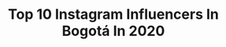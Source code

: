 ---
title: Top 10 Instagram Influencers In Bogotá In 2020
description: >-
  Find top Instagram influencers in Bogotá in 2020. Most popular hashtags: #colombia #colombiatravel #travel #colombiatravellers.
platform: Instagram
profiles:
  - username: "marianamosquera"
    fullname: >-
      Mariana Mosquera
    location: "Colombia"
    followers: 6424
    engagement: 1353
    commentsToLikes: 0.075913
    avatar: "https://scontent-lht6-1.cdninstagram.com/v/t51.2885-19/s320x320/72662136_747052965767741_1166901829313757184_n.jpg?_nc_ht=scontent-lht6-1.cdninstagram.com&_nc_ohc=n3vothOqDboAX8nzbOn&oh=91773ea56d92c4f0d3b3f9c9122deac4&oe=5EBAAB0A"
    verified: false
    hashtags: "#birthdaygirl, #20"
  - username: "davidvisuals_ph"
    fullname: >-
      David Pinilla
    location: "Colombia"
    followers: 33709
    engagement: 979
    commentsToLikes: 0.037038
    avatar: "https://scontent-ams4-1.cdninstagram.com/v/t51.2885-19/s320x320/65034105_306168263671964_7003361277581983744_n.jpg?_nc_ht=scontent-ams4-1.cdninstagram.com&_nc_ohc=yNpibFAJJYcAX-TKQ9l&oh=ac1086b655393743659b535288eafb80&oe=5EB7D727"
    verified: false
    hashtags: "#igpodium, #sonyimages, #earth, #collectivetrend"
  - username: "juanda_aldana"
    fullname: >-
      JUAN DAVID ALDANA
    location: "Colombia"
    followers: 389991
    engagement: 735
    commentsToLikes: 0.017561
    avatar: "https://scontent-atl3-1.cdninstagram.com/v/t51.2885-19/s320x320/66642193_2376138502468519_3088123112647032832_n.jpg?_nc_ht=scontent-atl3-1.cdninstagram.com&_nc_ohc=NTXLLLenFXkAX-vy2G0&oh=59e4a4699672abc51caa7ae3d246ebae&oe=5EBC6131"
    verified: false
    hashtags: "#energydrink, #pleasure, #relax, #summer"
  - username: "branorozcom"
    fullname: >-
      Bran Orozco Muñoz
    location: "Colombia"
    followers: 17188
    engagement: 527
    commentsToLikes: 0.110827
    avatar: "https://scontent-ams4-1.cdninstagram.com/v/t51.2885-19/s320x320/73269272_734564867040805_7099985375883427840_n.jpg?_nc_ht=scontent-ams4-1.cdninstagram.com&_nc_ohc=a8Fp5ba5IdQAX9Pcv8P&oh=80002fa9962dffe997c57bf060ca1b91&oe=5EBB101B"
    verified: false
    hashtags: "#travelcolombia, #hotelhilton, #barranquilla, #style"
  - username: "caromejiaaraujo"
    fullname: >-
      Carolina Mejía Araújo
    location: "Colombia"
    followers: 32981
    engagement: 630
    commentsToLikes: 0.051243
    avatar: "https://scontent-lht6-1.cdninstagram.com/v/t51.2885-19/s320x320/90307950_213089843095319_5644811809882898432_n.jpg?_nc_ht=scontent-lht6-1.cdninstagram.com&_nc_ohc=bPwnQeg3fgIAX8uPFb_&oh=0aeb3963f45f026dbe28a10c1c41558d&oe=5EB94253"
    verified: false
    hashtags: "#style, #selflove, #quarantine, #starjumps"
  - username: "monimolano"
    fullname: >-
      MONI MOLANO
    location: "Colombia"
    followers: 281513
    engagement: 301
    commentsToLikes: 0.037537
    avatar: "https://scontent-ams4-1.cdninstagram.com/v/t51.2885-19/s320x320/87569848_139350564088134_6098657366213918720_n.jpg?_nc_ht=scontent-ams4-1.cdninstagram.com&_nc_ohc=nnsNFXxTwD0AX97fa5i&oh=635439cbb4e504ba754404be1203ed2a&oe=5EBA13AD"
    verified: true
    hashtags: "#mera, #cuarentena, #yomequedoencasa, #quedateencasa"
  - username: "_omnia.x"
    fullname: >-
      O M N I A
    location: "Colombia"
    followers: 26757
    engagement: 1432
    commentsToLikes: 0.027958
    avatar: "https://scontent-amt2-1.cdninstagram.com/v/t51.2885-19/s320x320/49774275_2335480866503271_6827033851965997056_n.jpg?_nc_ht=scontent-amt2-1.cdninstagram.com&_nc_ohc=TpYdTFhXIdUAX_4Nexl&oh=b3b87a7e5549df1b52a7382763a89820&oe=5EBA46FD"
    verified: false
    hashtags: "#sonyalphaportrait, #majestic, #collateral, #sonyalphaclub"
  - username: "yelenkalindy"
    fullname: >-
      Yelen Avila C
    location: "Colombia"
    followers: 15910
    engagement: 863
    commentsToLikes: 0.058806
    avatar: "https://scontent-ams4-1.cdninstagram.com/v/t51.2885-19/s320x320/46743466_2065773383480350_5759620885614952448_n.jpg?_nc_ht=scontent-ams4-1.cdninstagram.com&_nc_ohc=-2ExKUGWXqQAX8Mn-hY&oh=88c936257214fff73bbc12fa3d3a6c49&oe=5EB8A466"
    verified: false
    hashtags: "#guitarra, #tanto, #singingvideo, #reggaeton"
  - username: "unarolaviajera"
    fullname: >-
      Leidy 🏃‍♀️Una Rola Viajera🌏
    location: "Colombia"
    followers: 6597
    engagement: 812
    commentsToLikes: 0.197423
    avatar: "https://scontent-lhr8-1.cdninstagram.com/v/t51.2885-19/s320x320/67063806_679565522456080_1784314218611212288_n.jpg?_nc_ht=scontent-lhr8-1.cdninstagram.com&_nc_ohc=H7BCWrOj4hAAX9S2hLg&oh=11b8105b31deab0603ee15c64e57851f&oe=5EBAD07C"
    verified: false
    hashtags: "#puebloscolombianos, #colombiaentusojos, #elparosigue, #aguinaldos"
  - username: "stevensalme"
    fullname: >-
      Steven Salme
    location: "Colombia"
    followers: 61623
    engagement: 288
    commentsToLikes: 0.088990
    avatar: "https://scontent-lhr8-1.cdninstagram.com/v/t51.2885-19/s320x320/91088235_581759355765235_27192941189529600_n.jpg?_nc_ht=scontent-lhr8-1.cdninstagram.com&_nc_ohc=aa8s30CLPg4AX_xEd2K&oh=a88c07f5f71c6a32b3f89c24682b0c74&oe=5EBAC6BF"
    verified: false
    hashtags: "#films, #flicks, #quedateencasa, #comedia"
---